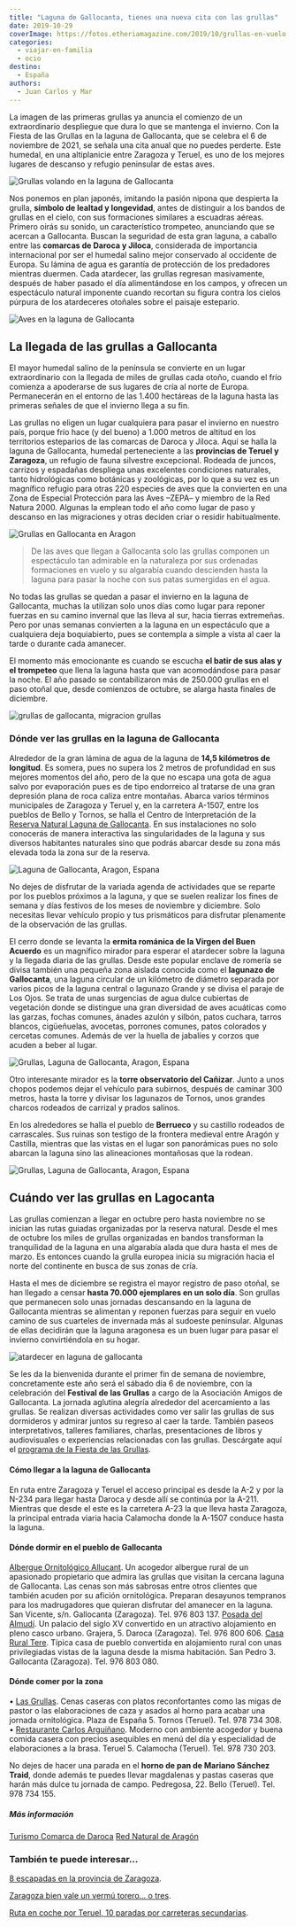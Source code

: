 ```yaml
---
title: "Laguna de Gallocanta, tienes una nueva cita con las grullas"
date: 2019-10-29
coverImage: https://fotos.etheriamagazine.com/2019/10/grullas-en-vuelo.jpg
categories: 
  - viajar-en-familia
  - ocio
destino: 
  - España
authors: 
  - Juan Carlos y Mar
---
```


La imagen de las primeras grullas ya anuncia el comienzo de un extraordinario despliegue que dura lo que se mantenga el invierno. Con la Fiesta de las Grullas en la laguna de Gallocanta, que se celebra el 6 de noviembre de 2021, se señala una cita anual que no puedes perderte. Este humedal, en una altiplanicie entre Zaragoza y Teruel, es uno de los mejores lugares de descanso y refugio peninsular de estas aves.

![Grullas volando en la laguna de Gallocanta](https://fotos.etheriamagazine.com/2019/10/que-ver-laguna-gallocanta.jpg "Laguna de Gallocanta (Zaragoza).")

Nos ponemos en plan japonés, imitando la pasión nipona que despierta la grulla, 
**símbolo de lealtad y longevidad**, antes de distinguir a los bandos de grullas en el 
cielo, con sus formaciones similares a escuadras aéreas. Primero oirás su sonido, un 
característico trompeteo, anunciando que se acercan a Gallocanta. Buscan la seguridad de 
esta gran laguna, a caballo entre las **comarcas de Daroca y Jiloca**, considerada de 
importancia internacional por ser el humedal salino mejor conservado al occidente de 
Europa. Su lámina de agua es garantía de protección de los predadores mientras duermen. 
Cada atardecer, las grullas regresan masivamente, después de haber pasado el día 
alimentándose en los campos, y ofrecen un espectáculo natural imponente cuando recortan 
su figura contra los cielos púrpura de los atardeceres otoñales sobre el paisaje 
estepario. 

![Aves en la laguna de Gallocanta](https://fotos.etheriamagazine.com/2019/10/viaje-zaragoza-laguna-gallocanta-grupo-rosa.jpg "Amanecer en la laguna de Gallocanta.")

## La llegada de las grullas a Gallocanta

El mayor humedal salino de la península se convierte en un lugar extraordinario con la 
llegada de miles de grullas cada otoño, cuando el frío comienza a apoderarse de sus 
lugares de cría al norte de Europa. Permanecerán en el entorno de las 1.400 hectáreas de 
la laguna hasta las primeras señales de que el invierno llega a su fin. 

Las grullas no eligen un lugar cualquiera para pasar el invierno en nuestro país, porque 
frío hace (y del bueno) a 1.000 metros de altitud en los territorios esteparios de las 
comarcas de Daroca y Jiloca. Aquí se halla la laguna de Gallocanta, humedal 
perteneciente a las **provincias de Teruel y Zaragoza**, un refugio de fauna silvestre 
excepcional. Rodeada de juncos, carrizos y espadañas despliega unas excelentes 
condiciones naturales, tanto hidrológicas como botánicas y zoológicas, por lo que a su 
vez es un magnífico refugio para otras 220 especies de aves que la convierten en una 
Zona de Especial Protección para las Aves –ZEPA– y miembro de la Red Natura 2000. 
Algunas la emplean todo el año como lugar de paso y descanso en las migraciones y otras 
deciden criar o residir habitualmente. 

![Grullas en Gallocanta en Aragon](https://fotos.etheriamagazine.com/2019/10/viaje-zaragoza-gallocanta-grullas.jpg "Grullas en la laguna de Gallocanta.")

> De las aves que llegan a Gallocanta solo las grullas componen un espectáculo tan 
> admirable en la naturaleza por sus ordenadas formaciones en vuelo y su algarabía cuando 
> descienden hasta la laguna para pasar la noche con sus patas sumergidas en el agua. 

No todas las grullas se quedan a pasar el invierno en la laguna de Gallocanta, muchas la 
utilizan solo unos días como lugar para reponer fuerzas en su camino invernal que las 
lleva al sur, hacia tierras extremeñas. Pero por unas semanas convierten a la laguna en 
un espectáculo que a cualquiera deja boquiabierto, pues se contempla a simple a vista al 
caer la tarde o durante cada amanecer. 

El momento más emocionante es cuando se escucha **el batir de sus alas y el trompeteo** 
que llena la laguna hasta que van acomodándose para pasar la noche. El año pasado se 
contabilizaron más de 250.000 grullas en el paso otoñal que, desde comienzos de octubre, 
se alarga hasta finales de diciembre. 

![grullas de gallocanta, migracion grullas](https://fotos.etheriamagazine.com/2019/10/grullas-en-vuelo.jpg "Grullas en pleno vuelo.")

### Dónde ver las grullas en la laguna de Gallocanta

Alrededor de la gran lámina de agua de la laguna de **14,5 kilómetros de longitud**. Es 
somera, pues no supera los 2 metros de profundidad en sus mejores momentos del año, pero 
de la que no escapa una gota de agua salvo por evaporación pues es de tipo endorreico al 
tratarse de una gran depresión plana de roca caliza entre montañas. Abarca varios 
términos municipales de Zaragoza y Teruel y, en la carretera A-1507, entre los pueblos 
de Bello y Tornos, se halla el Centro de Interpretación de la [Reserva Natural Laguna de 
Gallocanta](http://www.rednaturaldearagon.com/centros/centro-de-interpretacion-de-la-laguna-de-gallocanta/). 
En sus instalaciones no solo conocerás de manera interactiva las singularidades de la 
laguna y sus diversos habitantes naturales sino que podrás abarcar desde su zona más 
elevada toda la zona sur de la reserva. 

![Laguna de Gallocanta, Aragon, Espana](https://fotos.etheriamagazine.com/2019/10/viaje-zaragoza-laguna-gallocanta-dos.jpg "Otros habitantes de la laguna de Gallocanta.")

No dejes de disfrutar de la variada agenda de actividades que se reparte por los pueblos 
próximos a la laguna, y que se suelen realizar los fines de semana y días festivos de 
los meses de noviembre y diciembre. Solo necesitas llevar vehículo propio y tus 
prismáticos para disfrutar plenamente de la observación de las grullas. 

El cerro donde se levanta la **ermita románica de la Virgen del Buen Acuerdo** es un 
magnífico mirador para esperar el atardecer sobre la laguna y la llegada diaria de las 
grullas. Desde este popular enclave de romería se divisa también una pequeña zona 
aislada conocida como el **lagunazo de Gallocanta**, una laguna circular de un kilómetro 
de diámetro separada por varios picos de la laguna central o lagunazo Grande y se divisa 
el paraje de Los Ojos. Se trata de unas surgencias de agua dulce cubiertas de vegetación 
donde se distingue una gran diversidad de aves acuáticas como las garzas, fochas 
comunes, ánades azulón y silbón, patos cuchara, tarros blancos, cigüeñuelas, avocetas, 
porrones comunes, patos colorados y cercetas comunes. Además de ver la huella de 
jabalíes y corzos que acuden a beber al lugar. 

![Grullas, Laguna de Gallocanta, Aragon, Espana](https://fotos.etheriamagazine.com/2019/10/viaje-zaragoza-Gallocanta-Laguna-Nuestra-senora-Buen-Acuerdo.jpg "Ermita de Nuestra Señora del Buen Acuerdo.")

Otro interesante mirador es la **torre observatorio del Cañizar**. Junto a unos chopos 
podemos dejar el vehículo para subirnos, después de caminar 300 metros, hasta la torre y 
divisar los lagunazos de Tornos, unos grandes charcos rodeados de carrizal y prados 
salinos. 

En los alrededores se halla el pueblo de **Berrueco** y su castillo rodeados de 
carrascales. Sus ruinas son testigo de la frontera medieval entre Aragón y Castilla, 
mientras que las vistas en el lugar son panorámicas pues no solo abarcan la laguna sino 
las alineaciones montañosas que la rodean. 

![Grullas, Laguna de Gallocanta, Aragon, Espana](https://fotos.etheriamagazine.com/2019/10/viaje-zaragoza-laguna-gallocanta-verde.jpg "Laguna de Gallocanta.")

## Cuándo ver las grullas en Lagocanta

Las grullas comienzan a llegar en octubre pero hasta noviembre no se inician las rutas 
guiadas organizadas por la reserva natural. Desde el mes de octubre los miles de grullas 
organizadas en bandos transforman la tranquilidad de la laguna en una algarabía alada 
que dura hasta el mes de marzo. Es entonces cuando la grulla europea inicia su migración 
hacia el norte del continente en busca de sus zonas de cría. 

Hasta el mes de diciembre se registra el mayor registro de paso otoñal, se han llegado a 
censar **hasta 70.000 ejemplares en un solo día**. Son grullas que permanecen solo unas 
jornadas descansando en la laguna de Gallocanta mientras se alimentan y reponen fuerzas 
para seguir en vuelo camino de sus cuarteles de invernada más al sudoeste peninsular. 
Algunas de ellas decidirán que la laguna aragonesa es un buen lugar para pasar el 
invierno convirtiéndola en su hogar. 

![atardecer en laguna de gallocanta](https://fotos.etheriamagazine.com/2019/10/viaje-zaragoza-laguna-gallocanta-grullas-atardecer.jpg "Grullas al atardecer.")

Se les da la bienvenida durante el primer fin de semana de noviembre, concretamente este 
año será el sábado día 6 de noviembre, con la celebración del **Festival de las 
Grullas** a cargo de la Asociación Amigos de Gallocanta. La jornada aglutina alegría 
alrededor del acercamiento a las grullas. Se realizan diversas actividades como ver 
salir las grullas de sus dormideros y admirar juntos su regreso al caer la tarde. 
También paseos interpretativos, talleres familiares, charlas, presentaciones de libros y 
audiovisuales o experiencias relacionadas con las grullas. Descárgate aquí el [programa 
de la Fiesta de las 
Grullas](https://amigosdegallocanta.files.wordpress.com/2021/10/202111_programa-24-fiesta-grullas2.jpg). 

#### Cómo llegar a la laguna de Gallocanta

En ruta entre Zaragoza y Teruel el acceso principal es desde la A-2 y por la N-234 para 
llegar hasta Daroca y desde allí se continúa por la A-211. Mientras que desde el este es 
la carretera A-23 la que lleva hasta Zaragoza, la principal entrada viaria hacia 
Calamocha donde la A-1507 conduce hasta la laguna. 

#### Dónde dormir en el pueblo de Gallocanta

[Albergue Ornitológico Allucant](https://www.allucant.com/). Un acogedor albergue rural 
de un apasionado propietario que admira las grullas que visitan la cercana laguna de 
Gallocanta. Las cenas son más sabrosas entre otros clientes que también acuden por su 
afición ornitológica. Preparan desayunos tempranos para los madrugadores que quieran 
disfrutar del amanecer en la laguna. San Vicente, s/n. Gallocanta (Zaragoza). Tel. 976 
803 137. [Posada del Almudí](http://posadadelalmudi.es/). Un palacio del siglo XV 
convertido en un atractivo alojamiento en pleno casco urbano. Grajera, 5. Daroca 
(Zaragoza). Tel. 976 800 606. [Casa Rural 
Tere](http://www.adri.es/nueva/servicios/campo-de-daroca/gallocanta/vivienda-turismo-rural/1247-casa-tere). 
Típica casa de pueblo convertida en alojamiento rural con unas privilegiadas vistas de 
la laguna desde la misma habitación. San Pedro 3. Gallocanta (Zaragoza). Tel. 976 803 
080. 

#### Dónde comer por la zona

• [Las Grullas](http://hostallasgrullas.com/). Cenas caseras con platos reconfortantes 
como las migas de pastor o las elaboraciones de caza y asados al horno para acabar una 
jornada ornitológica. Plaza de España 5. Tornos (Teruel). Tel. 978 734 308. • [Restaurante 
Carlos Arguiñano](https://www.facebook.com/RestauranteCarlosArguinano). Moderno con 
ambiente acogedor y buena comida casera con precios asequibles en menú del día y 
especialidad de elaboraciones a la brasa. Teruel 5. Calamocha (Teruel). Tel. 978 730 
203. 

No dejes de hacer una parada en el **horno de pan de Mariano Sánchez Traid**, donde 
además te puedes llevar magdalenas y pastas caseras que harán más dulce tu jornada de 
campo. Pedregosa, 22. Bello (Teruel). Tel. 978 734 155. 

##### Más información

[Turismo Comarca de 
Daroca](http://turismo.comarcadedaroca.com/En_La_Laguna_De_Gallocanta.htm) [Red Natural 
de 
Aragón](http://rednaturaldearagon.com/centros/centro-de-interpretacion-de-la-laguna-de-gallocanta/) 

### También te puede interesar...

[8 escapadas en la provincia de 
Zaragoza](https://etheriamagazine.com/2020/06/08/viajes-por-espana-8-escapadas-en-la-provincia-de-zaragoza/). 

[Zaragoza bien vale un vermú torero… o 
tres](https://etheriamagazine.com/2019/02/12/mejores-bares-viaje-zaragoza/). 

[Ruta en coche por Teruel, 10 paradas por carreteras 
secundarias](https://etheriamagazine.com/2021/10/12/ruta-en-coche-por-teruel/).
